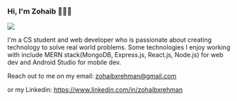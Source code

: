 ### Hi, I'm Zohaib 👋👨‍💻

<img src='https://i.imgur.com/fn999kK.png'>

I'm a CS student and web developer who is passionate about creating technology to solve real world problems. Some technologies I enjoy working with include MERN stack(MongoDB, Express.js, React.js, Node.js) for web dev and Android Studio for mobile dev.

Reach out to me on my email: zohaibxrehman@gmail.com

or my Linkedin: https://www.linkedin.com/in/zohaibxrehman

<!--
**zohaibxrehman/zohaibxrehman** is a ✨ _special_ ✨ repository because its `README.md` (this file) appears on your GitHub profile.

Here are some ideas to get you started:

- 🔭 I’m currently working on ...
- 🌱 I’m currently learning ...
- 👯 I’m looking to collaborate on ...
- 🤔 I’m looking for help with ...
- 💬 Ask me about ...
- 📫 How to reach me: ...
- 😄 Pronouns: ...
- ⚡ Fun fact: ...
-->
